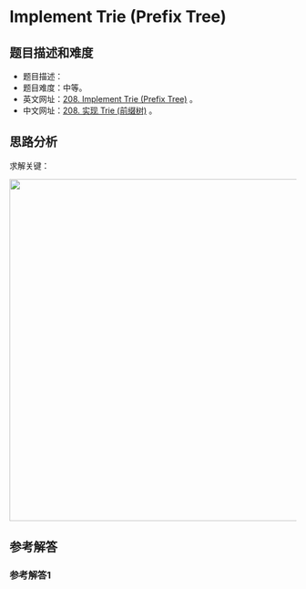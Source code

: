 # Implement Trie (Prefix Tree)

## 题目描述和难度
+ 题目描述：
+ 题目难度：中等。
+ 英文网址：[208. Implement Trie (Prefix Tree)](https://leetcode.com/problems/implement-trie-prefix-tree/description/)  。
+ 中文网址：[208. 实现 Trie (前缀树)](https://leetcode-cn.com/problems/implement-trie-prefix-tree/description/)  。
## 思路分析
求解关键：

<img src="https://liweiwei1419.github.io/images/leetcode-solution/" width="600">

## 参考解答
### 参考解答1

```java

```